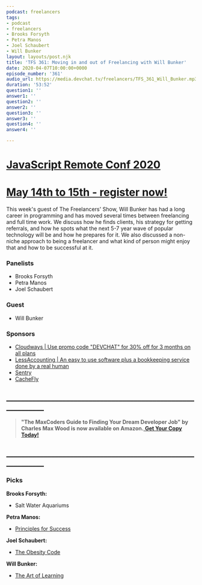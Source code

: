 ```yaml
---
podcast: freelancers
tags:
- podcast
- freelancers
- Brooks Forsyth
- Petra Manos
- Joel Schaubert
- Will Bunker
layout: layouts/post.njk
title: 'TFS 361: Moving in and out of Freelancing with Will Bunker'
date: 2020-04-07T10:00:00+0000
episode_number: '361'
audio_url: https://media.devchat.tv/freelancers/TFS_361_Will_Bunker.mp3
duration: '53:52'
question1: ''
answer1: ''
question2: ''
answer2: ''
question3: ''
answer3: ''
question4: ''
answer4: ''

---
```

# [JavaScript Remote Conf 2020](https://devchat.tv/conferences/javascript-remote-2020/ "JavaScript Remote Conf 2020")

# [May 14th to 15th - register now!](https://devchat.tv/conferences/javascript-remote-2020/ "JavaScript Remote Conf 2020")

This week's guest of The Freelancers' Show, Will Bunker has had a long career in programming and has moved several times between freelancing and full time work. We discuss how he finds clients, his strategy for getting referrals, and how he spots what the next 5-7 year wave of popular technology will be and how he prepares for it. We also discussed a non-niche approach to being a freelancer and what kind of person might enjoy that and how to be successful at it.

### **Panelists**

* Brooks Forsyth
* Petra Manos
* Joel Schaubert

### **Guest**

* Will Bunker

### **Sponsors**

* [Cloudways | Use promo code "DEVCHAT" for 30% off for 3 months on all plans](https://www.cloudways.com/en/?id=546951&chan=Devchat&data1=Freelancer-show&data2=Podcast-5)
* [LessAccounting | An easy to use software plus a bookkeeping service done by a real human](https://www.lessaccounting.com/bookkeeping/?source=thefreelancershow)
* [Sentry](http://sentry.io/)
* [CacheFly](https://www.cachefly.com/)

## **____________________________________________________________**

> **"The MaxCoders Guide to Finding Your Dream Developer Job" by Charles Max Wood is now available on Amazon.**[ **Get Your Copy Today!**](https://www.amazon.com/gp/product/B081MBL5C9/ref=as_li_ss_tl?ie=UTF8&linkCode=sl1&tag=devchattv-20&linkId=9d61363241636e2546ef46abba198746&language=en_US)

## **____________________________________________________________**

### **Picks**

**Brooks Forsyth:**

* Salt Water Aquariums

**Petra Manos:**

* [Principles for Success](https://www.amazon.com.au/Principles-Success-Ray-Dalio/dp/1982147210/)

**Joel Schaubert:**

* [The Obesity Code](https://www.amazon.com/s?k=the+obesity+code&crid=3QTWNYUHYZG8S&sprefix=the+obestity+code%2Caps%2C-1&ref=nb_sb_ss_sc_1_13)

**Will Bunker:**

* [The Art of Learning](https://www.amazon.com/Art-Learning-Journey-Optimal-Performance/dp/B00JE2WEEK/ref=sr_1_2?keywords=The+Art+of+learning&qid=1583873235&rnid=2941120011&s=books&sr=1-2)